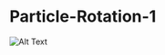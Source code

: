 # Particle-Rotation-1

![Alt Text](https://github.com/FaizalKarim280280/Particle-Rotation-1/blob/main/demo.gif)
